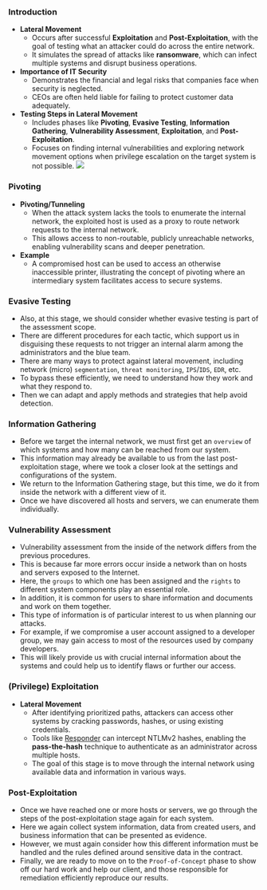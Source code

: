 ### Introduction
- **Lateral Movement**
    - Occurs after successful **Exploitation** and **Post-Exploitation**, with the goal of testing what an attacker could do across the entire network.
    - It simulates the spread of attacks like **ransomware**, which can infect multiple systems and disrupt business operations.
- **Importance of IT Security**
    - Demonstrates the financial and legal risks that companies face when security is neglected.
    - CEOs are often held liable for failing to protect customer data adequately.
- **Testing Steps in Lateral Movement**
    - Includes phases like **Pivoting**, **Evasive Testing**, **Information Gathering**, **Vulnerability Assessment**, **Exploitation**, and **Post-Exploitation**.
    - Focuses on finding internal vulnerabilities and exploring network movement options when privilege escalation on the target system is not possible.
![](https://academy.hackthebox.com/storage/modules/90/0-PT-Process-LA.png)



### Pivoting
- **Pivoting/Tunneling**
    - When the attack system lacks the tools to enumerate the internal network, the exploited host is used as a proxy to route network requests to the internal network.
    - This allows access to non-routable, publicly unreachable networks, enabling vulnerability scans and deeper penetration.
- **Example**
    - A compromised host can be used to access an otherwise inaccessible printer, illustrating the concept of pivoting where an intermediary system facilitates access to secure systems.



### Evasive Testing
- Also, at this stage, we should consider whether evasive testing is part of the assessment scope. 
- There are different procedures for each tactic, which support us in disguising these requests to not trigger an internal alarm among the administrators and the blue team.
- There are many ways to protect against lateral movement, including network (micro) `segmentation`, `threat monitoring`, `IPS`/`IDS`, `EDR`, etc. 
- To bypass these efficiently, we need to understand how they work and what they respond to. 
- Then we can adapt and apply methods and strategies that help avoid detection.



### Information Gathering
- Before we target the internal network, we must first get an `overview` of which systems and how many can be reached from our system. 
- This information may already be available to us from the last post-exploitation stage, where we took a closer look at the settings and configurations of the system.
- We return to the Information Gathering stage, but this time, we do it from inside the network with a different view of it. 
- Once we have discovered all hosts and servers, we can enumerate them individually.



### Vulnerability Assessment
- Vulnerability assessment from the inside of the network differs from the previous procedures. 
- This is because far more errors occur inside a network than on hosts and servers exposed to the Internet. 
- Here, the `groups` to which one has been assigned and the `rights` to different system components play an essential role.
- In addition, it is common for users to share information and documents and work on them together.
- This type of information is of particular interest to us when planning our attacks. 
- For example, if we compromise a user account assigned to a developer group, we may gain access to most of the resources used by company developers. 
- This will likely provide us with crucial internal information about the systems and could help us to identify flaws or further our access.



### (Privilege) Exploitation
- **Lateral Movement**
    - After identifying prioritized paths, attackers can access other systems by cracking passwords, hashes, or using existing credentials.
    - Tools like [Responder](https://github.com/lgandx/Responder) can intercept NTLMv2 hashes, enabling the **pass-the-hash** technique to authenticate as an administrator across multiple hosts.
    - The goal of this stage is to move through the internal network using available data and information in various ways.



### Post-Exploitation
- Once we have reached one or more hosts or servers, we go through the steps of the post-exploitation stage again for each system. 
- Here we again collect system information, data from created users, and business information that can be presented as evidence. 
- However, we must again consider how this different information must be handled and the rules defined around sensitive data in the contract.
- Finally, we are ready to move on to the `Proof-of-Concept` phase to show off our hard work and help our client, and those responsible for remediation efficiently reproduce our results.